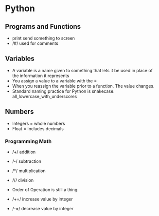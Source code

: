 # Python

## Programs and Functions
- print send something to screen
- /#/ used for comments

## Variables
- A variable is a name given to something that lets it be used in place of the information it represents
- You assign a value to a variable with the =
- When you reassign the variable prior to a function. The value changes.
- Standard naming practice for Python is snakecase. all_lowercase_with_underscores

## Numbers
- Integers = whole numbers
- Float = Includes decimals
### Programming Math
- /+/ addition
- /-/ subtraction
- /*/ multiplication
- /// division
- Order of Operation is still a thing

- /+=/ increase value by integer
- /-=/ decrease value by integer
